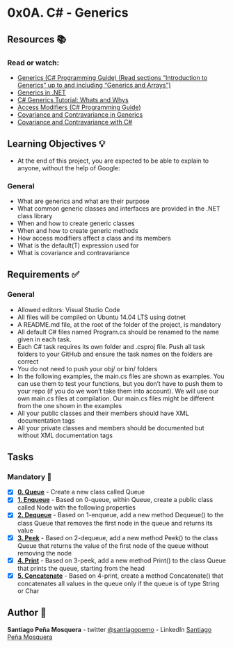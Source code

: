 # 0x0A. C# - Generics
## Resources :books:
### Read or watch:

* [Generics (C# Programming Guide) (Read sections “Introduction to Generics” up to and including “Generics and Arrays”)]()
* [Generics in .NET]()
* [C# Generics Tutorial: Whats and Whys]()
* [Access Modifiers (C# Programming Guide)]()
* [Covariance and Contravariance in Generics]()
* [Covariance and Contravariance with C#]()
## Learning Objectives :bulb:
* At the end of this project, you are expected to be able to explain to anyone, without the help of Google:

### General
* What are generics and what are their purpose
* What common generic classes and interfaces are provided in the .NET class library
* When and how to create generic classes
* When and how to create generic methods
* How access modifiers affect a class and its members
* What is the default(T) expression used for
* What is covariance and contravariance
## Requirements :white_check_mark:
### General
* Allowed editors: Visual Studio Code
* All files will be compiled on Ubuntu 14.04 LTS using dotnet
* A README.md file, at the root of the folder of the project, is mandatory
* All default C# files named Program.cs should be renamed to the name given in each task.
* Each C# task requires its own folder and .csproj file. Push all task folders to your GitHub and ensure the task names on the folders are correct
* You do not need to push your obj/ or bin/ folders
* In the following examples, the main.cs files are shown as examples. You can use them to test your functions, but you don’t have to push them to your repo (if you do we won’t take them into account). We will use our own main.cs files at compilation. Our main.cs files might be different from the one shown in the examples
* All your public classes and their members should have XML documentation tags
* All your private classes and members should be documented but without XML documentation tags
## Tasks
### Mandatory :page_with_curl:
- [x] **[0. Queue](./0-queue/)** - Create a new class called Queue<T>
- [x] **[1. Enqueue](./1-enqueue/)** - Based on 0-queue, within Queue<T>, create a public class called Node with the following properties
- [x] **[2. Dequeue](./2-dequeue/)** - Based on 1-enqueue, add a new method Dequeue() to the class Queue<T> that removes the first node in the queue and returns its value
- [x] **[3. Peek](./3-peek/)** - Based on 2-dequeue, add a new method Peek() to the class Queue<T> that returns the value of the first node of the queue without removing the node
- [x] **[4. Print](./4-print/)** - Based on 3-peek, add a new method Print() to the class Queue<T> that prints the queue, starting from the head
- [x] **[5. Concatenate](./5-concatenate/)** - Based on 4-print, create a method Concatenate() that concatenates all values in the queue only if the queue is of type String or Char
## Author :pencil:
**Santiago Peña Mosquera** - twitter [@santiagopemo](https://twitter.com/santiagopemo) - LinkedIn [Santiago Peña Mosquera](https://www.linkedin.com/in/santiago-pe%C3%B1a-mosquera-abaa20196/)

